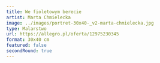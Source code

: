 ```yaml
---
title: We fioletowym berecie
artist: Marta Chmielecka
image: ../images/portret-30x40-_v2-marta-chmielecka.jpg
type: Malarstwo
url: https://allegro.pl/oferta/12975230345
format: 30x40 cm
featured: false
secondRound: true
---
```

